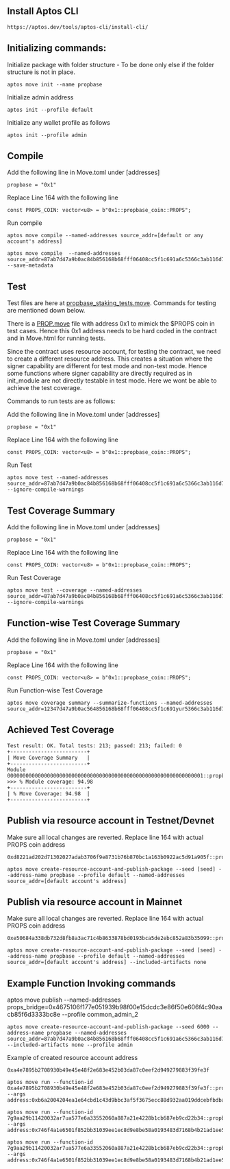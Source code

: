 ## Install Aptos CLI

```
https://aptos.dev/tools/aptos-cli/install-cli/
```

## Initializing commands:

Initialize package with folder structure - To be done only else if the folder structure is not in place.

```
aptos move init --name propbase

```

Initialize admin address

```
aptos init --profile default
```

Initialize any wallet profile as follows

```
aptos init --profile admin
```

## Compile

Add the following line in Move.toml under [addresses]

```
propbase = "0x1"
```

Replace Line 164 with the following line

```
const PROPS_COIN: vector<u8> = b"0x1::propbase_coin::PROPS";
```

Run compile

```
aptos move compile --named-addresses source_addr=[default or any account's address]
```

```
aptos move compile  --named-addresses source_addr=87ab7d47a9b0ac84b856168b68fff06408cc5f1c691a6c5366c3ab116d76d93c --save-metadata
```

## Test

Test files are here at [propbase_staking_tests.move](https://github.com/Propbase-Application/propbase_staking_blockchain/tree/main/tests/propbase_staking_tests.move). Commands for testing are mentioned down below.

There is a [PROP.move](https://github.com/Propbase-Application/propbase_staking_blockchain/tree/main/sources/test/PROP.move) file with address 0x1 to mimick the $PROPS coin in test cases. Hence this 0x1 address needs to be hard coded in the contract and in Move.html for running tests.

Since the contract uses resource account, for testing the contract, we need to create a different resource address. This creates a situation where the signer capability are different for test mode and non-test mode. Hence some functions where signer capability are directly required as in init_module are not directly testable in test mode. Here we wont be able to achieve the test coverage.

Commands to run tests are as follows:

Add the following line in Move.toml under [addresses]

```
propbase = "0x1"
```

Replace Line 164 with the following line

```
const PROPS_COIN: vector<u8> = b"0x1::propbase_coin::PROPS";
```

Run Test

```
aptos move test --named-addresses source_addr=87ab7d47a9b0ac84b856168b68fff06408cc5f1c691a6c5366c3ab116d76d93c --ignore-compile-warnings
```

## Test Coverage Summary

Add the following line in Move.toml under [addresses]

```
propbase = "0x1"
```

Replace Line 164 with the following line

```
const PROPS_COIN: vector<u8> = b"0x1::propbase_coin::PROPS";
```

Run Test Coverage

```
aptos move test --coverage --named-addresses source_addr=87ab7d47a9b0ac84b856168b68fff06408cc5f1c691a6c5366c3ab116d76d93c --ignore-compile-warnings
```

## Function-wise Test Coverage Summary

Add the following line in Move.toml under [addresses]

```
propbase = "0x1"
```

Replace Line 164 with the following line

```
const PROPS_COIN: vector<u8> = b"0x1::propbase_coin::PROPS";
```

Run Function-wise Test Coverage

```
aptos move coverage summary --summarize-functions --named-addresses source_addr=12347d47a9b0ac564856168b68fff06408cc5f1c691yur5366c3ab116d76rsdf
```

## Achieved Test Coverage

```
Test result: OK. Total tests: 213; passed: 213; failed: 0
+-------------------------+
| Move Coverage Summary   |
+-------------------------+
Module 0000000000000000000000000000000000000000000000000000000000000001::propbase_staking
>>> % Module coverage: 94.98
+-------------------------+
| % Move Coverage: 94.98  |
+-------------------------+
```

## Publish via resource account in Testnet/Devnet

Make sure all local changes are reverted.
Replace line 164 with actual PROPS coin address

```
0xd8221ad202d71302027adab3706f9e8731b76b870bc1a163b0922ac5d91a905f::propbase_coin::TEST_PROPS
```

```
aptos move create-resource-account-and-publish-package --seed [seed] --address-name propbase --profile default --named-addresses source_addr=[default account's address]
```

## Publish via resource account in Mainnet

Make sure all local changes are reverted.
Replace line 164 with actual PROPS coin address

```
0xe50684a338db732d8fb8a3ac71c4b8633878bd0193bca5de2ebc852a83b35099::propbase_coin::PROPS
```

```
aptos move create-resource-account-and-publish-package --seed [seed] --address-name propbase --profile default --named-addresses source_addr=[default account's address] --included-artifacts none
```

## Example Function Invoking commands

<!-- aptos move publish --named-addresses props_bridge=0x87ab7d47a9b0ac84b856168b68fff06408cc5f1c691a6c5366c3ab116d76d93c
 -->

aptos move publish --named-addresses props_bridge=0x4675106f177e051939b98f00e15dcdc3e86f50e606f4c90aacb85f6d3333bc8e --profile common_admin_2

```
aptos move create-resource-account-and-publish-package --seed 6000 --address-name propbase --named-addresses source_addr=87ab7d47a9b0ac84b856168b68fff06408cc5f1c691a6c5366c3ab116d76d93c --included-artifacts none --profile admin

```

Example of created resource account address

```
0xa4e7895b2708930b49e45e48f2e683e452b03da87c0eef2d949279883f39fe3f
```

```
aptos move run --function-id 0xa4e7895b2708930b49e45e48f2e683e452b03da87c0eef2d949279883f39fe3f::propbase_staking::set_admin --args address:0xb6a2004204ea1e64cbd1c43d9bbc3af5f3675ecc88d932aa019ddcebfbdbaab0
```

```
aptos move run --function-id 7g9aa29b11420032ar7ua577e6a33552060a887a21e4228b1cb687eb9cd22b34::propbase_staking::set_treasury --args address:0x746f4a1e6501f852bb31039ee1ec8d9e8be58a0193483d7168b4b21ad1ee5897
```

```
aptos move run --function-id 7g9aa29b11420032ar7ua577e6a33552060a887a21e4228b1cb687eb9cd22b34::propbase_staking::set_reward_treasurer --args address:0x746f4a1e6501f852bb31039ee1ec8d9e8be58a0193483d7168b4b21ad1ee5897
```
